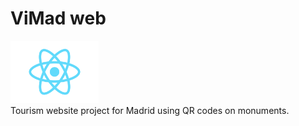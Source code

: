 # ViMad web
<div>
  <img src="https://github.com/jorgecasase/github-repos-img/blob/main/img/react.svg" alt="react" height="100"/>
</div>
Tourism website project for Madrid using QR codes on monuments.
